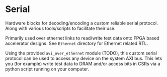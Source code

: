 # Serial

Hardware blocks for decoding/encoding a custom reliable serial protocol.
Along with various tools/scripts to facilitate their use.

Primarily used over ethernet links to read/write test data onto FPGA based accelerator designs. See `Ethernet` directory for Ethernet related RTL.

Using the provided `avi_over_ethernet` module (TODO), this custom serial protocol can be used to access any device on the system AXI bus.
This lets you (for example) write test data to DRAM and/or access bits in CSRs via a python script running on your computer.